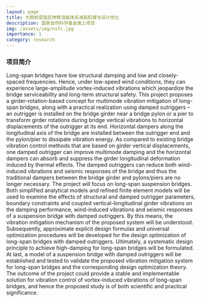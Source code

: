 ```yaml
---
layout: page
title: 大跨桥梁阻尼伸臂消能体系减振机理与设计优化
description: 国家自然科学基金面上项目
img: /assets/img/nsfc.jpg
importance: 1
category: research
---
```


### 项目简介

Long-span bridges have low structural damping and low and closely-spaced frequencies. Hence, under low-speed wind conditions, they can experience large-amplitude vortex-induced vibrations which jeopardize the bridge serviceability and long-term structural safety. This project proposes a girder-rotation-based concept for multimode vibration mitigation of long-span bridges, along with a practical realization using damped outriggers – an outrigger is installed on the bridge girder near a bridge pylon or a pier to transform girder rotations during bridge vertical vibrations to horizontal displacements of the outrigger at its end. Horizontal dampers along the longitudinal axis of the bridge are installed between the outrigger end and the pylon/pier to dissipate vibration energy. As compared to existing bridge vibration control methods that are based on girder vertical displacements, one damped outrigger can improve multimode damping and the horizontal dampers can absorb and suppress the girder longitudinal deformation induced by thermal effects. The damped outriggers can reduce both wind-induced vibrations and seismic responses of the bridge and thus the traditional dampers between the bridge girder and pylons/piers are no longer necessary. The project will focus on long-span suspension bridges. Both simplified analytical models and refined finite element models will be used to examine the effects of structural and damped outrigger parameters, boundary constraints and coupled vertical-longitudinal girder vibrations on the damping performance, wind-induced vibrations and seismic responses of a suspension bridge with damped outriggers. By this means, the vibration mitigation mechanism of the proposed system will be understood. Subsequently, approximate explicit design formulas and universal optimization procedures will be developed for the design optimization of long-span bridges with damped outriggers. Ultimately, a systematic design principle to achieve high-damping for long-span bridges will be formulated. At last, a model of a suspension bridge with damped outriggers will be established and tested to validate the proposed vibration mitigation system for long-span bridges and the corresponding design optimization theory. The outcome of the project could provide a stable and implementable solution for vibration control of vortex-induced vibrations of long-span bridges, and hence the proposed study is of both scientific and practical significance.
